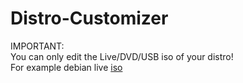 # Distro-Customizer

IMPORTANT: <br />
You can only edit the Live/DVD/USB iso of your distro! <br />
For example debian live [iso](https://cdimage.debian.org/debian-cd/current-live/amd64/iso-hybrid/) <br />
